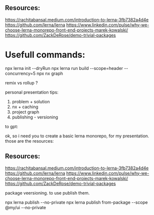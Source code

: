 ## Resources:
https://rachitabansal.medium.com/introduction-to-lerna-3fb7382a4d4e
https://github.com/lerna/lerna
https://www.linkedin.com/pulse/why-we-choose-lerna-monorepo-front-end-projects-marek-kowalski/
https://github.com/ZackDeRose/demo-trivial-packages

# Usefull commands:

npx lerna init --dryRun
npx lerna run build --scope=header --concurrency=5
npx nx graph


remix vs rollup ? 

personal presentation tips:
1. problem  + solution
2. nx + caching
3. project graph
4. publishing  - versioning

to gpt:

ok, so i need you to create a basic lerna monorepo, for my presentation.
those are the resources:

## Resources:
https://rachitabansal.medium.com/introduction-to-lerna-3fb7382a4d4e
https://github.com/lerna/lerna
https://www.linkedin.com/pulse/why-we-choose-lerna-monorepo-front-end-projects-marek-kowalski/
https://github.com/ZackDeRose/demo-trivial-packages


package veersioning.
to use publish them.

npx lerna publish --no-private
npx lerna publish from-package --scope @my/ui --no-private

